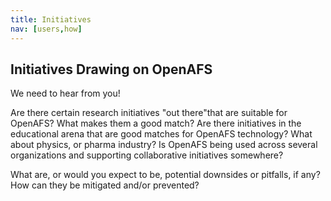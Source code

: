 ```yaml
---
title: Initiatives
nav: [users,how]
---
```


## Initiatives Drawing on OpenAFS ##

We need to hear from you!

Are there certain research initiatives "out there"that are suitable for OpenAFS?  What makes them a good match?  Are there initiatives in the educational arena that are good matches for OpenAFS technology? What about physics, or pharma industry?  Is OpenAFS being used across several organizations and supporting collaborative initiatives somewhere?

What are, or would you expect to be, potential downsides or pitfalls, if any?  How can they be mitigated and/or prevented?
